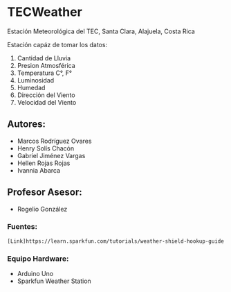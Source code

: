 # TECWeather
Estación Meteorológica del TEC, Santa Clara, Alajuela, Costa Rica

Estación capáz de tomar los datos:

1. Cantidad de Lluvia
2. Presion Atmosférica
3. Temperatura C°, F°
4. Luminosidad
5. Humedad
6. Dirección del Viento
7. Velocidad del Viento

## Autores:
 - Marcos Rodríguez Ovares
 - Henry Solís Chacón
 - Gabriel Jiménez Vargas
 - Hellen Rojas Rojas
 - Ivannia Abarca
 
## Profesor Asesor:
 - Rogelio González
 
 
### Fuentes: 
	[Link]https://learn.sparkfun.com/tutorials/weather-shield-hookup-guide
 
### Equipo Hardware:
 
 - Arduino Uno
 - Sparkfun Weather Station
